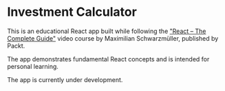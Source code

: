 # Investment Calculator

This is an educational React app built while following the ["React – The Complete Guide"](https://www.packtpub.com/en-us/product/react-the-complete-guide-includes-hooks-react-router-and-redux-9781801812603) video course by Maximilian Schwarzmüller, published by Packt.

The app demonstrates fundamental React concepts and is intended for personal learning.

The app is currently under development.



